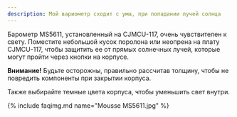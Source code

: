 ```yaml
---
description: Мой вариометр сходит с ума, при попадании лучей солнца
---
```


Барометр MS5611, установленный на CJMCU-117, очень чувствителен к свету. Поместите небольшой кусок поролона или неопрена на плату CJMCU-117, чтобы защитить ее от прямых солнечных лучей, которые могут пройти через кнопки на корпусе.

**Внимание!** Будьте осторожны, правильно рассчитав толщину, чтобы не повредить компоненты при закрытии корпуса.

Также выбирайте темные цвета корпуса, чтобы уменьшить свет внутри.

{% include faqimg.md name="Mousse MS5611.jpg" %}
